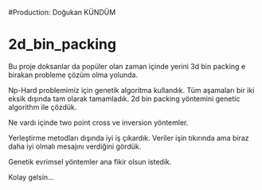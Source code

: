 #Production: Doğukan KÜNDÜM

# 2d_bin_packing

Bu proje doksanlar da popüler olan zaman içinde yerini 3d bin packing e birakan probleme çözüm olma yolunda.

Np-Hard problemimiz için genetik algoritma kullandık. Tüm aşamaları bir iki eksik dışında tam olarak tamamladık. 2d bin packing yöntemini genetic algorithm ile çözdük.

Ne vardı içinde two point cross ve inversion yöntemler.


Yerleştirme metodları dışında iyi iş çıkardık. Veriler işin tıkırında ama biraz daha iyi olmalı mesajını verdiğini gördük.

Genetik evrimsel yöntemler ana fikir olsun istedik.


Kolay gelsin...
